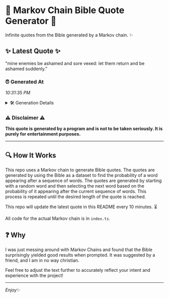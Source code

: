 # 📖 Markov Chain Bible Quote Generator 📖

Infinite quotes from the Bible generated by a Markov chain. ✨

## ✨ Latest Quote ✨
"mine enemies be ashamed and sore vexed: let them return and be ashamed suddenly."

### ⏰ Generated At
*10:31:35 PM*

<details>
    <summary>🛠️ Generation Details</summary>
    <p>
        <strong>🌱 Seed:</strong> mine<br>
        <strong>🔄 Iterations:</strong> 13<br>
        <strong>📜 Context History:</strong><br>[ mine ]: enemies<br>[ mine, enemies ]: be<br>[ mine, enemies, be ]: ashamed<br>[ mine, enemies, be, ashamed ]: and<br>[ mine, enemies, be, ashamed, and ]: sore<br>[ mine, enemies, be, ashamed, and, sore ]: vexed:<br>[ enemies, be, ashamed, and, sore, vexed: ]: let<br>[ be, ashamed, and, sore, vexed:, let ]: them<br>[ ashamed, and, sore, vexed:, let, them ]: return<br>[ and, sore, vexed:, let, them, return ]: and<br>[ sore, vexed:, let, them, return, and ]: be<br>[ vexed:, let, them, return, and, be ]: ashamed<br>[ let, them, return, and, be, ashamed ]: suddenly.<br>
    </p>
</details>

### ⚠️ Disclaimer ⚠️
**This quote is generated by a program and is not to be taken seriously. It is purely for entertainment purposes.**

---

## 🔍 How It Works

This repo uses a Markov chain to generate Bible quotes. The quotes are generated by using the Bible as a dataset to find the probability of a word appearing after a sequence of words. The quotes are generated by starting with a random word and then selecting the next word based on the probability of it appearing after the current sequence of words. This process is repeated until the desired length of the quote is reached.

This repo will update the latest quote in this README every 10 minutes. ⏳

All code for the actual Markov chain is in `index.ts`.

## ❓ Why

I was just messing around with Markov Chains and found that the Bible surprisingly yielded good results when prompted. 
It was suggested by a friend, and I am in no way christian.

Feel free to adjust the text further to accurately reflect your intent and experience with the project!

---

*Enjoy*✨
